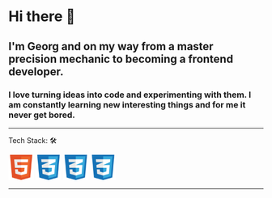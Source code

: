 # Hi there 👋

## I'm Georg and on my way from a master precision mechanic to becoming a frontend developer.
### I love turning ideas into code and experimenting with them. I am constantly learning new interesting things and for me it never get bored.


<hr>  
Tech Stack: 🛠
<p align="left">
  <img src="./icons/html.png" width="50" alt="html" title="HTML">
  <img src="./icons/css.png" width="50" alt="css" title="CSS">
  <img src="./icons/css.png" width="50" alt="js" title="JS">
  <img src="./icons/css.png" width="50" alt="ts" title="TS">
</p>
<hr>


<!--
**GeorgStrassberger/GeorgStrassberger** is a ✨ _special_ ✨ repository because its `README.md` (this file) appears on your GitHub profile.

Here are some ideas to get you started:

- 🔭 I’m currently working on ...
- 🌱 I’m currently learning ...
- 👯 I’m looking to collaborate on ...
- 🤔 I’m looking for help with ...
- 💬 Ask me about ...
- 📫 How to reach me: ...
- 😄 Pronouns: ...
- ⚡ Fun fact: ...
-->
